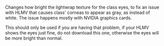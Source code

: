 Changes how bright the lightwrap texture for the class eyes, to fix an issue with HLMV that causes class' corneas to appear as gray, as instead of white. The issue happens mostly with NVIDIA graphics cards.

This should only be used if you are having that problem, if your HLMV shows the eyes just fine, do not download this one, otherwise the eyes will be more bright than normal.